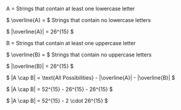A = Strings that contain at least one lowercase letter

$ \overline{A} = $ Strings that contain no lowercase letters

$ |\overline{A}| = 26^{15} $

B = Strings that contain at least one uppercase letter

$ \overline{B} = $ Strings that contain no uppercase letters

$ |\overline{B}| = 26^{15} $

$ |A \cap B| = \text{All Possibilities} - |\overline{A}| - |\overline{B}| $

$ |A \cap B| = 52^{15} - 26^{15} - 26^{15} $

$ |A \cap B| = 52^{15} - 2 \cdot 26^{15} $
